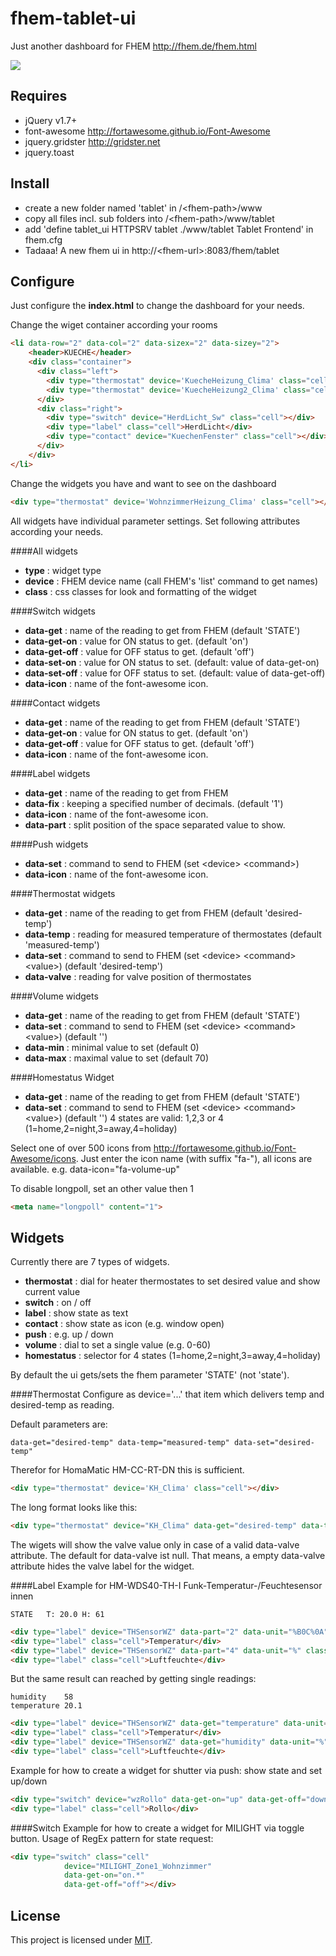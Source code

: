 fhem-tablet-ui
========

Just another dashboard for FHEM  http://fhem.de/fhem.html

![](http://knowthelist.github.io/fhem-tablet-ui/fhem-tablet-ui-example.png)

Requires
-------
* jQuery v1.7+
* font-awesome http://fortawesome.github.io/Font-Awesome
* jquery.gridster  http://gridster.net
* jquery.toast

Install
-------
 * create a new folder named 'tablet' in /\<fhem-path\>/www
 * copy all files incl. sub folders into /\<fhem-path\>/www/tablet
 * add 'define tablet_ui HTTPSRV tablet ./www/tablet Tablet Frontend' in fhem.cfg
 * Tadaaa! A new fhem ui in http://\<fhem-url\>:8083/fhem/tablet

Configure
-------
Just configure the **index.html** to change the dashboard for your needs.

Change the wiget container according your rooms
```html
<li data-row="2" data-col="2" data-sizex="2" data-sizey="2">
	<header>KUECHE</header>
	<div class="container">
	  <div class="left">
		<div type="thermostat" device='KuecheHeizung_Clima' class="cell"></div>
		<div type="thermostat" device='KuecheHeizung2_Clima' class="cell"></div>
	  </div>
	  <div class="right">
		<div type="switch" device="HerdLicht_Sw" class="cell"></div>
		<div type="label" class="cell">HerdLicht</div>
		<div type="contact" device="KuechenFenster" class="cell"></div>
	  </div>
	</div>
</li>
```
Change the widgets you have and want to see on the dashboard
```html
<div type="thermostat" device='WohnzimmerHeizung_Clima' class="cell"></div>
```

All widgets have individual parameter settings. Set following attributes according your needs.

####All widgets
- **type**      : widget type
- **device**    : FHEM device name (call FHEM's 'list' command to get names)
- **class**     : css classes for look and formatting of the widget

####Switch widgets
- **data-get**      : name of the reading to get from FHEM (default 'STATE')
- **data-get-on**   : value for ON status to get. (default 'on')
- **data-get-off**  : value for OFF status to get. (default 'off')
- **data-set-on**   : value for ON status to set. (default: value of data-get-on)
- **data-set-off**  : value for OFF status to set. (default: value of data-get-off)
- **data-icon**     : name of the font-awesome icon.

####Contact widgets
- **data-get**      : name of the reading to get from FHEM (default 'STATE')
- **data-get-on**   : value for ON status to get. (default 'on')
- **data-get-off**  : value for OFF status to get. (default 'off')
- **data-icon**     : name of the font-awesome icon.

####Label widgets
- **data-get**  : name of the reading to get from FHEM
- **data-fix**  : keeping a specified number of decimals. (default '1')
- **data-icon** : name of the font-awesome icon. 						 
- **data-part** : split position of the space separated value to show.

####Push widgets
- **data-set**  : command to send to FHEM (set \<device\> \<command\>)
- **data-icon** : name of the font-awesome icon. 

####Thermostat widgets
- **data-get**   : name of the reading to get from FHEM (default 'desired-temp')
- **data-temp**  : reading for measured temperature of thermostates (default 'measured-temp')
- **data-set**   : command to send to FHEM (set \<device\> \<command\> \<value\>) (default 'desired-temp')
- **data-valve** : reading for valve position of thermostates

####Volume widgets
- **data-get**  : name of the reading to get from FHEM (default 'STATE')
- **data-set**  : command to send to FHEM (set \<device\> \<command\> \<value\>) (default '')
- **data-min**  : minimal value to set (default 0)
- **data-max**  : maximal value to set (default 70)

####Homestatus Widget
- **data-get**  : name of the reading to get from FHEM (default 'STATE')
- **data-set**  : command to send to FHEM (set \<device\> \<command\> \<value\>) (default '')
4 states are valid: 1,2,3 or 4 (1=home,2=night,3=away,4=holiday) 
 
Select one of over 500 icons from http://fortawesome.github.io/Font-Awesome/icons. Just enter the icon name (with suffix "fa-"), all icons are available. e.g. data-icon="fa-volume-up"

To disable longpoll, set an other value then 1
```html
<meta name="longpoll" content="1">
```

Widgets
-------
Currently there are 7 types of widgets.
- **thermostat** : dial for heater thermostates to set desired value and show current value
- **switch** : on / off
- **label** : show state as text
- **contact** : show state as icon (e.g. window open) 
- **push** : e.g. up / down
- **volume** : dial to set a single value (e.g. 0-60)
- **homestatus** : selector for 4 states (1=home,2=night,3=away,4=holiday) 

By default the ui gets/sets the fhem parameter 'STATE' (not 'state').

####Thermostat 
Configure as device='...' that item which delivers temp and desired-temp as reading.

Default parameters are:
```
data-get="desired-temp" data-temp="measured-temp" data-set="desired-temp"
```
Therefor for HomaMatic HM-CC-RT-DN this is sufficient.
```html
<div type="thermostat" device='KH_Clima' class="cell"></div>
```
The long format looks like this:
```html
<div type="thermostat" device="KH_Clima" data-get="desired-temp" data-temp="measured-temp" class="cell"></div>
```
The wigets will show the valve value only in case of a valid data-valve attribute.
The default for data-valve ist null. That means, a empty data-valve attribute hides the valve label for the widget.

####Label
Example for HM-WDS40-TH-I Funk-Temperatur-/Feuchtesensor innen 
```
STATE	T: 20.0 H: 61
```
```html
<div type="label" device="THSensorWZ" data-part="2" data-unit="%B0C%0A" class="cell big"></div>
<div type="label" class="cell">Temperatur</div>
<div type="label" device="THSensorWZ" data-part="4" data-unit="%" class="cell big"></div>
<div type="label" class="cell">Luftfeuchte</div>
```
But the same result can reached by getting single readings:
```
humidity	58
temperature	20.1
```
```html
<div type="label" device="THSensorWZ" data-get="temperature" data-unit="%B0C%0A" class="cell big"></div>
<div type="label" class="cell">Temperatur</div>
<div type="label" device="THSensorWZ" data-get="humidity" data-unit="%" class="cell big"></div>
<div type="label" class="cell">Luftfeuchte</div>
```

Example for how to create a widget for shutter via push: show state and set up/down
```html
<div type="switch" device="wzRollo" data-get-on="up" data-get-off="down" data-icon="fa-bars" class="cell" ></div>
<div type="label" class="cell">Rollo</div>
```

####Switch
Example for how to create a widget for MILIGHT via toggle button. Usage of RegEx pattern for state request:
```html
<div type="switch" class="cell" 
            device="MILIGHT_Zone1_Wohnzimmer" 
            data-get-on="on.*"
            data-get-off="off"></div>
```

License
-------
This project is licensed under [MIT](http://www.opensource.org/licenses/mit-license.php).
